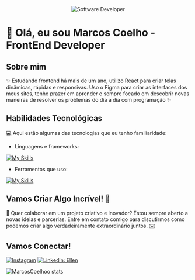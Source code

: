 <div align="center">
  <img src="https://i.pinimg.com/originals/0f/25/e4/0f25e4668c1c7740b5ed41835339d67f.gif" alt="Software Developer">
</div>

# 🚀 Olá, eu sou Marcos Coelho - FrontEnd Developer 

## Sobre mim

✨ Estudando frontend há mais de um ano, utilizo React para criar telas dinâmicas, rápidas e responsivas. Uso o Figma para criar as interfaces dos meus sites, tenho prazer em aprender e sempre focado em descobrir novas maneiras de resolver os problemas do dia a dia com programação ✨

## Habilidades Tecnológicas

💻 Aqui estão algumas das tecnologias que eu tenho familiaridade:

-  Linguagens e frameworks: 

 [![My Skills](https://skillicons.dev/icons?i=javascript,react,html,css,nodejs,mysql)](https://skillicons.dev)

- Ferramentos que uso:

 [![My Skills](https://skillicons.dev/icons?i=vscode,git,github,figma)](https://skillicons.dev)

## Vamos Criar Algo Incrível! 💫

💬 Quer colaborar em um projeto criativo e inovador? Estou sempre aberto a novas ideias e parcerias. Entre em contato comigo para discutirmos como podemos criar algo verdadeiramente extraordinário juntos. ✉️

## Vamos Conectar!

[![Instagram](https://img.shields.io/badge/-Marcosdev-purple?style=flat-square&logo=Instagram&logoColor=white&link={Link})](https://www.instagram.com/marcos_dev.jsx/)
[![Linkedin: Ellen](https://img.shields.io/badge/-Marcosdev-blue?style=flat-square&logo=Linkedin&logoColor=white&link=https://www.linkedin.com/in/marcos-coelho-b8b74023b/)](https://www.linkedin.com/in/marcos-coelho-b8b74023b/)

![MarcosCoelhoo stats](https://github-readme-stats.vercel.app/api?username=MarcosCoelhoo&show=reviews&theme=tokyonight)
